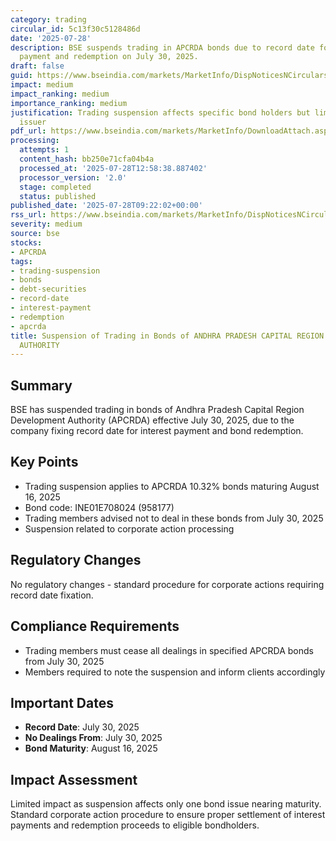 ```yaml
---
category: trading
circular_id: 5c13f30c5128486d
date: '2025-07-28'
description: BSE suspends trading in APCRDA bonds due to record date for interest
  payment and redemption on July 30, 2025.
draft: false
guid: https://www.bseindia.com/markets/MarketInfo/DispNoticesNCirculars.aspx?Noticeid={57CED35A-D8CF-4F8A-8E52-2FFF9ED2BA6F}&noticeno=20250728-12&dt=07/28/2025&icount=12&totcount=54&flag=0
impact: medium
impact_ranking: medium
importance_ranking: medium
justification: Trading suspension affects specific bond holders but limited to single
  issuer
pdf_url: https://www.bseindia.com/markets/MarketInfo/DownloadAttach.aspx?id=20250728-12&attachedId=
processing:
  attempts: 1
  content_hash: bb250e71cfa04b4a
  processed_at: '2025-07-28T12:58:38.887402'
  processor_version: '2.0'
  stage: completed
  status: published
published_date: '2025-07-28T09:22:02+00:00'
rss_url: https://www.bseindia.com/markets/MarketInfo/DispNoticesNCirculars.aspx?Noticeid={57CED35A-D8CF-4F8A-8E52-2FFF9ED2BA6F}&noticeno=20250728-12&dt=07/28/2025&icount=12&totcount=54&flag=0
severity: medium
source: bse
stocks:
- APCRDA
tags:
- trading-suspension
- bonds
- debt-securities
- record-date
- interest-payment
- redemption
- apcrda
title: Suspension of Trading in Bonds of ANDHRA PRADESH CAPITAL REGION DEVELOPMENT
  AUTHORITY
---
```


## Summary

BSE has suspended trading in bonds of Andhra Pradesh Capital Region Development Authority (APCRDA) effective July 30, 2025, due to the company fixing record date for interest payment and bond redemption.

## Key Points

- Trading suspension applies to APCRDA 10.32% bonds maturing August 16, 2025
- Bond code: INE01E708024 (958177)
- Trading members advised not to deal in these bonds from July 30, 2025
- Suspension related to corporate action processing

## Regulatory Changes

No regulatory changes - standard procedure for corporate actions requiring record date fixation.

## Compliance Requirements

- Trading members must cease all dealings in specified APCRDA bonds from July 30, 2025
- Members required to note the suspension and inform clients accordingly

## Important Dates

- **Record Date**: July 30, 2025
- **No Dealings From**: July 30, 2025
- **Bond Maturity**: August 16, 2025

## Impact Assessment

Limited impact as suspension affects only one bond issue nearing maturity. Standard corporate action procedure to ensure proper settlement of interest payments and redemption proceeds to eligible bondholders.